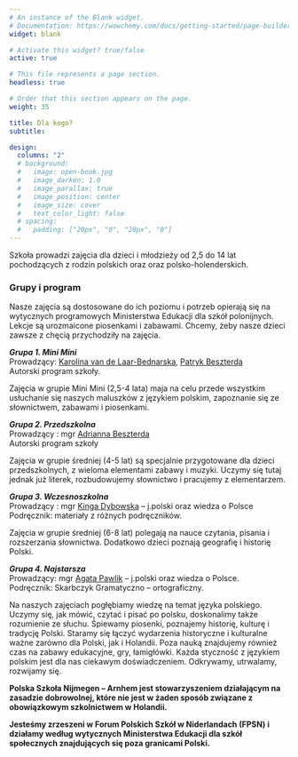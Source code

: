 ```yaml
---
# An instance of the Blank widget.
# Documentation: https://wowchemy.com/docs/getting-started/page-builder/
widget: blank

# Activate this widget? true/false
active: true

# This file represents a page section.
headless: true

# Order that this section appears on the page.
weight: 35

title: Dla kogo?
subtitle:

design:
  columns: "2"
  # background:
  #   image: open-book.jpg
  #   image_darken: 1.0
  #   image_parallax: true
  #   image_position: center
  #   image_size: cover
  #   text_color_light: false
  # spacing:
  #   padding: ["20px", "0", "20px", "0"]
---
```


Szkoła prowadzi zajęcia dla dzieci i młodzieży od 2,5 do 14 lat pochodzących z rodzin polskich oraz oraz polsko-holenderskich.

### Grupy i program

Nasze zajęcia są dostosowane do ich poziomu i potrzeb opierają się na wytycznych programowych Ministerstwa Edukacji dla szkół polonijnych. Lekcje są urozmaicone piosenkami i zabawami. Chcemy, żeby nasze dzieci zawsze z chęcią przychodziły na zajęcia.

__*Grupa 1. Mini Mini*__  
Prowadzący:  [Karolina van de Laar-Bednarska](/author/karolina-van-de-laar-bednarska/), [Patryk Beszterda](/author/patryk-beszterda/)  
Autorski program szkoły.

Zajęcia w grupie Mini Mini (2,5-4 lata) maja na celu przede wszystkim usłuchanie się naszych maluszków z językiem polskim, zapoznanie się ze słownictwem, zabawami i piosenkami.

__*Grupa 2. Przedszkolna*__  
Prowadzący : mgr [Adrianna Beszterda](/author/adrianna-beszterda/)  
Autorski program szkoły 

Zajęcia w grupie średniej (4-5 lat) są specjalnie przygotowane dla dzieci przedszkolnych, z wieloma elementami zabawy i muzyki. Uczymy się tutaj jednak już literek, rozbudowujemy słownictwo i pracujemy z elementarzem.

__*Grupa 3. Wczesnoszkolna*__  
Prowadzący : mgr [Kinga Dybowska](/author/kinga-dybowska/) – j.polski oraz wiedza o Polsce  
Podręcznik: materiały z różnych podręczników.  

Zajęcia w grupie średniej (6-8 lat) polegają na nauce czytania, pisania i rozszerzania słownictwa. Dodatkowo dzieci poznają geografię i historię Polski.

__*Grupa 4. Najstarsza*__  
Prowadzący: mgr [Agata Pawlik](/author/agata-pawlik/) – j.polski oraz wiedza o Polsce.  
Podręcznik: Skarbczyk Gramatyczno – ortograficzny.  

Na naszych zajęciach pogłębiamy wiedzę na temat języka polskiego. Uczymy się, jak mówić, czytać i pisać po polsku, doskonalimy także rozumienie ze słuchu. Śpiewamy piosenki, poznajemy historię, kulturę i tradycję Polski. Staramy się łączyć wydarzenia historyczne i kulturalne ważne zarówno dla Polski, jak i Holandii. Poza nauką znajdujemy również czas na zabawy edukacyjne, gry, łamigłówki. Każda styczność z językiem polskim jest dla nas ciekawym doświadczeniem. Odkrywamy, utrwalamy, rozwijamy się.

__Polska Szkoła Nijmegen – Arnhem jest stowarzyszeniem działającym na zasadzie dobrowolnej, które nie jest w żaden sposób związane z obowiązkowym szkolnictwem w Holandii.__

__Jesteśmy zrzeszeni w Forum Polskich Szkół w Niderlandach (FPSN) i działamy według wytycznych Ministerstwa Edukacji dla szkół społecznych znajdujących się poza granicami Polski.__
